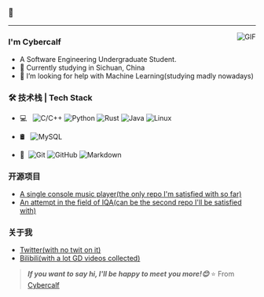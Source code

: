 ###  👋

---
<img align="right" alt="GIF" src="https://raw.githubusercontent.com/JoeyBling/JoeyBling/master/pic/pusheencode.gif" />

### I'm Cybercalf

- A Software Engineering Undergraduate Student.
- 🌱 Currently studying in Sichuan, China  
- 🤔 I’m looking for help with Machine Learning(studying madly nowadays)

### 🛠 技术栈 | Tech Stack

- 💻 &#160; ![C/C++](https://img.shields.io/badge/-C++-black?logo=cplusplus&logoColor=red)
![Python](https://img.shields.io/badge/-python-blue?logo=python&logoColor=yellow)
![Rust](https://img.shields.io/badge/-rust-yellowgreen?logo=rust)
![Java](https://img.shields.io/badge/-Java-333333?style=flat&logo=Java&logoColor=orange)
![Linux](https://img.shields.io/badge/-Linux-333333?style=flat&logo=Linux&logoColor=FCC624)

- 🛢 &#160; ![MySQL](https://img.shields.io/badge/-MySQL-333333?style=flat&logo=mysql)

- 🔧 &#160;![Git](https://img.shields.io/badge/-Git-333333?style=flat&logo=git)
![GitHub](https://img.shields.io/badge/-GitHub-333333?style=flat&logo=github)
![Markdown](https://img.shields.io/badge/-Markdown-333333?style=flat&logo=markdown)

### 开源项目
- [A single console music player(the only repo I'm satisfied with so far)](https://github.com/Cybercalf/HwcPlayer-CMake)  
- [An attempt in the field of IQA(can be the second repo I'll be satisfied with)](https://github.com/Cybercalf/GAN-NR-IQA)  

### 关于我
- [Twitter(with no twit on it)](https://twitter.com/calf000001)
- [Bilibili(with a lot GD videos collected)](https://space.bilibili.com/429533066)

> ***If you want to say hi, I'll be happy to meet you more!😊***
⭐️ From [Cybercalf](https://github.com/Cybercalf)



<!--
**Cybercalf/Cybercalf** is a ✨ _special_ ✨ repository because its `README.md` (this file) appears on your GitHub profile.

Here are some ideas to get you started:

- 🔭 I’m currently working on ...
- 🌱 I’m currently learning ...
- 👯 I’m looking to collaborate on ...
- 🤔 I’m looking for help with ...
- 💬 Ask me about ...
- 📫 How to reach me: ...
- 😄 Pronouns: ...
- ⚡ Fun fact: ...
-->
